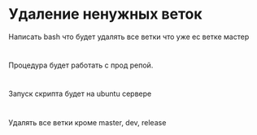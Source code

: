 # Удаление ненужных веток

Написать bash что будет удалять все ветки что уже ес ветке мастер

#
Процедура будет работать с прод репой. 

#
Запуск скрипта будет на ubuntu сервере

#
Удалять все ветки кроме master, dev, release
